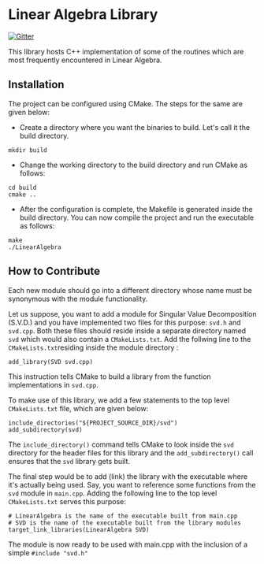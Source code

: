# Linear Algebra Library

[![Gitter](https://badges.gitter.im/Join%20Chat.svg)](https://gitter.im/samyak-268/Linear-Algebra?utm_source=badge&utm_medium=badge&utm_campaign=pr-badge&utm_content=badge)

This library hosts C++ implementation of some of the routines which are most frequently encountered in Linear Algebra.

## Installation
The project can be configured using CMake. The steps for the same are given below:

+ Create a directory where you want the binaries to build. Let's call it the build directory.

```shell
mkdir build
```
+ Change the working directory to the build directory and run CMake as follows:

```shell
cd build
cmake ..
```

+ After the configuration is complete, the Makefile is generated inside the build directory. You can now compile the project and run the executable as follows:

```shell
make
./LinearAlgebra
```

## How to Contribute
Each new module should go into a different directory whose name must be synonymous with the module functionality. 

Let us suppose, you want to add a module for Singular Value Decomposition (S.V.D.) and you have implemented two files for this purpose: ``` svd.h ``` and ``` svd.cpp ```. Both these files should reside inside a separate directory named ``` svd ``` which would also contain a ``` CMakeLists.txt ```. Add the follwing line to the ``` CMakeLists.txt ```residing inside the module directory :

```shell
add_library(SVD svd.cpp)
```
This instruction tells CMake to build a library from the function implementations in ```svd.cpp```. 

To make use of this library, we add a few statements to the top level ```CMakeLists.txt``` file, which are given below:

```shell
include_directories("${PROJECT_SOURCE_DIR}/svd")
add_subdirectory(svd)
```
The ``` include_directory() ``` command tells CMake to look inside the ``` svd ``` directory for the header files for this library and the ``` add_subdirectory() ``` call ensures that the ``` svd ``` library gets built.

The final step would be to add (link) the library with the executable where it's actually being used. Say, you want to reference some functions from the ``` svd ``` module in ``` main.cpp ```. Adding the following line to the top level ``` CMakeLists.txt ``` serves this purpose:

```shell
# LinearAlgebra is the name of the executable built from main.cpp
# SVD is the name of the executable built from the library modules
target_link_libraries(LinearAlgebra SVD)
```

The module is now ready to be used with main.cpp with the inclusion of a simple ``` #include "svd.h" ```
